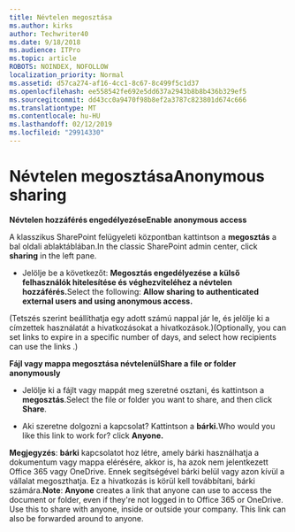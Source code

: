 ```yaml
---
title: Névtelen megosztása
ms.author: kirks
author: Techwriter40
ms.date: 9/18/2018
ms.audience: ITPro
ms.topic: article
ROBOTS: NOINDEX, NOFOLLOW
localization_priority: Normal
ms.assetid: d57ca274-af16-4cc1-8c67-8c499f5c1d37
ms.openlocfilehash: ee558542fe692e5dd637a2943b8b8b436b329ef5
ms.sourcegitcommit: dd43cc0a9470f98b8ef2a3787c823801d674c666
ms.translationtype: MT
ms.contentlocale: hu-HU
ms.lasthandoff: 02/12/2019
ms.locfileid: "29914330"
---
```

# <a name="anonymous-sharing"></a><span data-ttu-id="76e42-102">Névtelen megosztása</span><span class="sxs-lookup"><span data-stu-id="76e42-102">Anonymous sharing</span></span>

 <span data-ttu-id="76e42-103">**Névtelen hozzáférés engedélyezése**</span><span class="sxs-lookup"><span data-stu-id="76e42-103">**Enable anonymous access**</span></span>
  
<span data-ttu-id="76e42-104">A klasszikus SharePoint felügyeleti központban kattintson a **megosztás** a bal oldali ablaktáblában.</span><span class="sxs-lookup"><span data-stu-id="76e42-104">In the classic SharePoint admin center, click **sharing** in the left pane.</span></span> 
  
- <span data-ttu-id="76e42-105">Jelölje be a következőt: **Megosztás engedélyezése a külső felhasználók hitelesítése és véghezviteléhez a névtelen hozzáférés.**</span><span class="sxs-lookup"><span data-stu-id="76e42-105">Select the following: **Allow sharing to authenticated external users and using anonymous access.**</span></span>
  
<span data-ttu-id="76e42-106">(Tetszés szerint beállíthatja egy adott számú nappal jár le, és jelölje ki a címzettek használatát a hivatkozásokat a hivatkozások.)</span><span class="sxs-lookup"><span data-stu-id="76e42-106">(Optionally, you can set links to expire in a specific number of days, and select how recipients can use the links .)</span></span>
    
 <span data-ttu-id="76e42-107">**Fájl vagy mappa megosztása névtelenül**</span><span class="sxs-lookup"><span data-stu-id="76e42-107">**Share a file or folder anonymously**</span></span>
  
- <span data-ttu-id="76e42-108">Jelölje ki a fájlt vagy mappát meg szeretné osztani, és kattintson a **megosztás**.</span><span class="sxs-lookup"><span data-stu-id="76e42-108">Select the file or folder you want to share, and then click **Share**.</span></span> 
    
- <span data-ttu-id="76e42-109">Aki szeretne dolgozni a kapcsolat? Kattintson a **bárki.**</span><span class="sxs-lookup"><span data-stu-id="76e42-109">Who would you like this link to work for? click **Anyone.**</span></span>
  
 <span data-ttu-id="76e42-p101">**Megjegyzés**: **bárki** kapcsolatot hoz létre, amely bárki használhatja a dokumentum vagy mappa elérésére, akkor is, ha azok nem jelentkezett Office 365 vagy OneDrive. Ennek segítségével bárki belül vagy azon kívül a vállalat megoszthatja. Ez a hivatkozás is körül kell továbbítani, bárki számára.</span><span class="sxs-lookup"><span data-stu-id="76e42-p101">**Note**: **Anyone** creates a link that anyone can use to access the document or folder, even if they're not logged in to Office 365 or OneDrive. Use this to share with anyone, inside or outside your company. This link can also be forwarded around to anyone.</span></span> 
    

